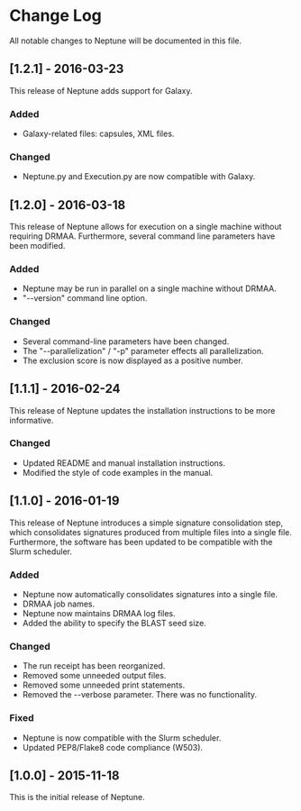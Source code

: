 # Change Log

All notable changes to Neptune will be documented in this file.

## [1.2.1] - 2016-03-23

This release of Neptune adds support for Galaxy.

### Added
- Galaxy-related files: capsules, XML files.

### Changed
- Neptune.py and Execution.py are now compatible with Galaxy.

## [1.2.0] - 2016-03-18

This release of Neptune allows for execution on a single machine without
requiring DRMAA. Furthermore, several command line parameters have been
modified.

### Added
- Neptune may be run in parallel on a single machine without DRMAA.
- "--version" command line option.

### Changed
- Several command-line parameters have been changed.
- The "--parallelization" / "-p" parameter effects all parallelization.
- The exclusion score is now displayed as a positive number.

## [1.1.1] - 2016-02-24

This release of Neptune updates the installation instructions to be more
informative.

### Changed
- Updated README and manual installation instructions.
- Modified the style of code examples in the manual.

## [1.1.0] - 2016-01-19

This release of Neptune introduces a simple signature consolidation step, which
consolidates signatures produced from multiple files into a single file.
Furthermore, the software has been updated to be compatible with the Slurm
scheduler.

### Added
- Neptune now automatically consolidates signatures into a single file.
- DRMAA job names.
- Neptune now maintains DRMAA log files.
- Added the ability to specify the BLAST seed size.

### Changed
- The run receipt has been reorganized.
- Removed some unneeded output files.
- Removed some unneeded print statements.
- Removed the --verbose parameter. There was no functionality.

### Fixed
- Neptune is now compatible with the Slurm scheduler.
- Updated PEP8/Flake8 code compliance (W503).

## [1.0.0] - 2015-11-18

This is the initial release of Neptune.
